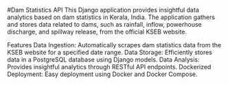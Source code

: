 #Dam Statistics API
This Django application provides insightful data analytics based on dam statistics in Kerala, India.
The application gathers and stores data related to dams, such as rainfall, inflow, powerhouse discharge, and spillway release, from the official KSEB website.

Features
Data Ingestion: Automatically scrapes dam statistics data from the KSEB website for a specified date range.
Data Storage: Efficiently stores data in a PostgreSQL database using Django models.
Data Analysis: Provides insightful analytics through RESTful API endpoints.
Dockerized Deployment: Easy deployment using Docker and Docker Compose.
